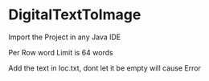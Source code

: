 # DigitalTextToImage
Import the Project in any Java IDE 





Per Row word Limit is 64 words 






Add the text in loc.txt, dont let it be empty will cause Error
